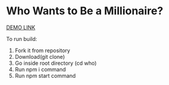 # Who Wants to Be a Millionaire?

[DEMO LINK](https://danylo-onishchuk.github.io/who_tests)

To run build:

1) Fork it from repository
2) Download(git clone)
3) Go inside root directory (cd who)
4) Run npm i command
5) Run npm start command
